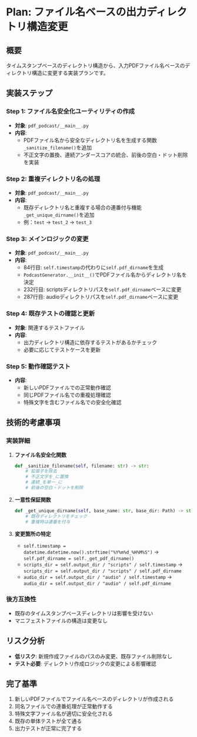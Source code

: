 # Plan: ファイル名ベースの出力ディレクトリ構造変更

## 概要
タイムスタンプベースのディレクトリ構造から、入力PDFファイル名ベースのディレクトリ構造に変更する実装プランです。

## 実装ステップ

### Step 1: ファイル名安全化ユーティリティの作成
- **対象**: `pdf_podcast/__main__.py`
- **内容**: 
  - PDFファイル名から安全なディレクトリ名を生成する関数`_sanitize_filename()`を追加
  - 不正文字の置換、連続アンダースコアの統合、前後の空白・ドット削除を実装

### Step 2: 重複ディレクトリ名の処理
- **対象**: `pdf_podcast/__main__.py`
- **内容**:
  - 既存ディレクトリ名と重複する場合の連番付与機能`_get_unique_dirname()`を追加
  - 例：`test` → `test_2` → `test_3`

### Step 3: メインロジックの変更
- **対象**: `pdf_podcast/__main__.py`
- **内容**:
  - 84行目: `self.timestamp`の代わりに`self.pdf_dirname`を生成
  - `PodcastGenerator.__init__()`でPDFファイル名からディレクトリ名を決定
  - 232行目: scriptsディレクトリパスを`self.pdf_dirname`ベースに変更  
  - 287行目: audioディレクトリパスを`self.pdf_dirname`ベースに変更

### Step 4: 既存テストの確認と更新
- **対象**: 関連するテストファイル
- **内容**:
  - 出力ディレクトリ構造に依存するテストがあるかチェック
  - 必要に応じてテストケースを更新

### Step 5: 動作確認テスト
- **内容**:
  - 新しいPDFファイルでの正常動作確認
  - 同じPDFファイル名での重複処理確認
  - 特殊文字を含むファイル名での安全化確認

## 技術的考慮事項

### 実装詳細
1. **ファイル名安全化関数**
   ```python
   def _sanitize_filename(self, filename: str) -> str:
       # 拡張子を除去
       # 不正文字を_に置換
       # 連続_を単一_に
       # 前後の空白・ドットを削除
   ```

2. **一意性保証関数**
   ```python
   def _get_unique_dirname(self, base_name: str, base_dir: Path) -> str:
       # 既存ディレクトリをチェック
       # 重複時は連番を付与
   ```

3. **変更箇所の特定**
   - `self.timestamp = datetime.datetime.now().strftime("%Y%m%d_%H%M%S")` → `self.pdf_dirname = self._get_pdf_dirname()`
   - `scripts_dir = self.output_dir / "scripts" / self.timestamp` → `scripts_dir = self.output_dir / "scripts" / self.pdf_dirname`
   - `audio_dir = self.output_dir / "audio" / self.timestamp` → `audio_dir = self.output_dir / "audio" / self.pdf_dirname`

### 後方互換性
- 既存のタイムスタンプベースディレクトリは影響を受けない
- マニフェストファイルの構造は変更なし

## リスク分析
- **低リスク**: 新規作成ファイルのパスのみ変更、既存ファイル削除なし
- **テスト必要**: ディレクトリ作成ロジックの変更による影響確認

## 完了基準
1. 新しいPDFファイルでファイル名ベースのディレクトリが作成される
2. 同名ファイルでの連番処理が正常動作する
3. 特殊文字ファイル名が適切に安全化される
4. 既存の単体テストが全て通る
5. 出力テストが正常に完了する